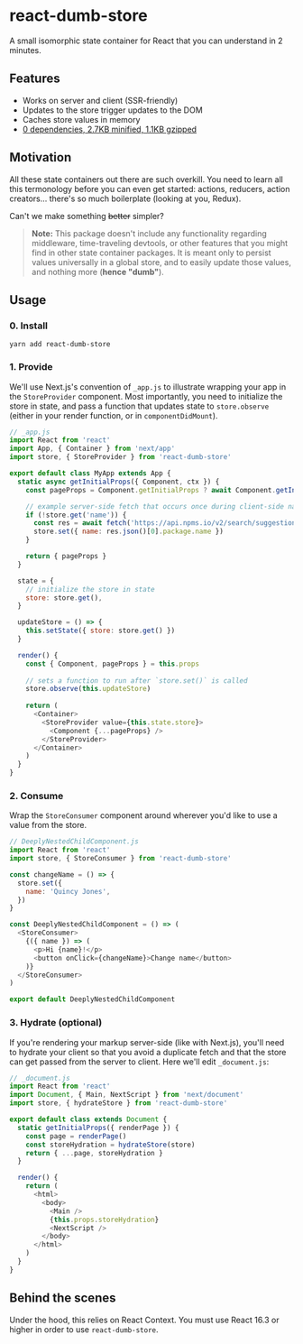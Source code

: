 # react-dumb-store

A small isomorphic state container for React that you can understand in 2 minutes.

## Features

- Works on server and client (SSR-friendly)
- Updates to the store trigger updates to the DOM
- Caches store values in memory
- [0 dependencies, 2.7KB minified, 1.1KB gzipped](https://bundlephobia.com/result?p=react-dumb-store)


## Motivation

All these state containers out there are such overkill. You need to learn all this termonology before you can even get started: actions, reducers, action creators... there's so much boilerplate (looking at you, Redux). 

Can't we make something <s>better</s> simpler? 

> **Note:** This package doesn't include any functionality regarding middleware, time-traveling devtools, or other features that you might find in other state container packages. It is meant only to persist values universally in a global store, and to easily update those values, and nothing more (**hence "dumb"**).

## Usage

### 0. Install

    yarn add react-dumb-store

### 1. Provide

We'll use Next.js's convention of `_app.js` to illustrate wrapping your app in the `StoreProvider` component. Most importantly, you need to initialize the store in state, and pass a function that updates state to `store.observe` (either in your render function, or in `componentDidMount`).

```js
// _app.js
import React from 'react'
import App, { Container } from 'next/app'
import store, { StoreProvider } from 'react-dumb-store'

export default class MyApp extends App {
  static async getInitialProps({ Component, ctx }) {
    const pageProps = Component.getInitialProps ? await Component.getInitialProps(ctx) : {}

    // example server-side fetch that occurs once during client-side navigation
    if (!store.get('name')) {
      const res = await fetch('https://api.npms.io/v2/search/suggestions?q=react')
      store.set({ name: res.json()[0].package.name })
    }

    return { pageProps }
  }

  state = {
    // initialize the store in state
    store: store.get(),
  }

  updateStore = () => {
    this.setState({ store: store.get() })
  }

  render() {
    const { Component, pageProps } = this.props
    
    // sets a function to run after `store.set()` is called
    store.observe(this.updateStore)
    
    return (
      <Container>
        <StoreProvider value={this.state.store}>
          <Component {...pageProps} />
        </StoreProvider>
      </Container>
    )
  }
}
```

### 2. Consume

Wrap the `StoreConsumer` component around wherever you'd like to use a value from the store.

```js
// DeeplyNestedChildComponent.js
import React from 'react'
import store, { StoreConsumer } from 'react-dumb-store'

const changeName = () => {
  store.set({
    name: 'Quincy Jones',
  })
}

const DeeplyNestedChildComponent = () => (
  <StoreConsumer>
    {({ name }) => (
      <p>Hi {name}!</p>
      <button onClick={changeName}>Change name</button>
    )}
  </StoreConsumer>
)

export default DeeplyNestedChildComponent
```

### 3. Hydrate (optional)

If you're rendering your markup server-side (like with Next.js), you'll need to hydrate your client so that you avoid a duplicate fetch and that the store can get passed from the server to client. Here we'll edit `_document.js`:

```js
// _document.js
import React from 'react'
import Document, { Main, NextScript } from 'next/document'
import store, { hydrateStore } from 'react-dumb-store'

export default class extends Document {
  static getInitialProps({ renderPage }) {
    const page = renderPage()
    const storeHydration = hydrateStore(store)
    return { ...page, storeHydration }
  }

  render() {
    return (
      <html>
        <body>
          <Main />
          {this.props.storeHydration}
          <NextScript />
        </body>
      </html>
    )
  }
}

```

## Behind the scenes

Under the hood, this relies on React Context. You must use React 16.3 or higher in order to use `react-dumb-store`.